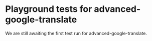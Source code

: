 # Playground tests for advanced-google-translate
We are still awaiting the first test run for advanced-google-translate.
